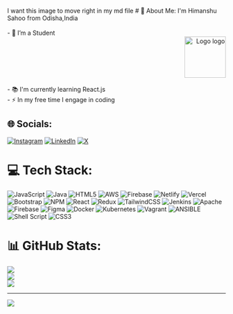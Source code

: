 I want this image to move right in my md file # 💫 About Me:
I'm Himanshu Sahoo from Odisha,India <br><br>- 🔭 I’m a Student  <img src="https://img.freepik.com/free-vector/cute-people-playing-laptop-cartoon-vector-icon-illustration-people-technology-icon-concept-isolated-premium-vector-flat-cartoon-style_138676-4043.jpg?w=826&t=st=1708947950~exp=1708948550~hmac=532b4e2fbb5873e3c2e8d2ee70a5f36325a7bb4e520e50753cb17e0934d490fe" height="95" alt="Logo logo"  style="margin-left: auto; margin-right: 0; display: block;text-align:right;" />  <br>- 📚 I'm currently learning React.js<br>- ⚡ In my free time I engage in coding


## 🌐 Socials:
[![Instagram](https://img.shields.io/badge/Instagram-%23E4405F.svg?logo=Instagram&logoColor=white)](https://instagram.com/https://www.instagram.com/_h_i_t_m_a_n_s_h_u_23/) [![LinkedIn](https://img.shields.io/badge/LinkedIn-%230077B5.svg?logo=linkedin&logoColor=white)](https://linkedin.com/in/https://www.linkedin.com/in/hit-man-shu-sahoo/) [![X](https://img.shields.io/badge/X-black.svg?logo=X&logoColor=white)](https://x.com/https://twitter.com/Himansh78544996) 

# 💻 Tech Stack:
![JavaScript](https://img.shields.io/badge/javascript-%23323330.svg?style=plastic&logo=javascript&logoColor=%23F7DF1E) ![Java](https://img.shields.io/badge/java-%23ED8B00.svg?style=plastic&logo=openjdk&logoColor=white) ![HTML5](https://img.shields.io/badge/html5-%23E34F26.svg?style=plastic&logo=html5&logoColor=white) ![AWS](https://img.shields.io/badge/AWS-%23FF9900.svg?style=plastic&logo=amazon-aws&logoColor=white) ![Firebase](https://img.shields.io/badge/firebase-%23039BE5.svg?style=plastic&logo=firebase) ![Netlify](https://img.shields.io/badge/netlify-%23000000.svg?style=plastic&logo=netlify&logoColor=#00C7B7) ![Vercel](https://img.shields.io/badge/vercel-%23000000.svg?style=plastic&logo=vercel&logoColor=white) ![Bootstrap](https://img.shields.io/badge/bootstrap-%238511FA.svg?style=plastic&logo=bootstrap&logoColor=white) ![NPM](https://img.shields.io/badge/NPM-%23CB3837.svg?style=plastic&logo=npm&logoColor=white) ![React](https://img.shields.io/badge/react-%2320232a.svg?style=plastic&logo=react&logoColor=%2361DAFB) ![Redux](https://img.shields.io/badge/redux-%23593d88.svg?style=plastic&logo=redux&logoColor=white) ![TailwindCSS](https://img.shields.io/badge/tailwindcss-%2338B2AC.svg?style=plastic&logo=tailwind-css&logoColor=white) ![Jenkins](https://img.shields.io/badge/jenkins-%232C5263.svg?style=plastic&logo=jenkins&logoColor=white) ![Apache](https://img.shields.io/badge/apache-%23D42029.svg?style=plastic&logo=apache&logoColor=white) ![Firebase](https://img.shields.io/badge/Firebase-039BE5?style=plastic&logo=Firebase&logoColor=white) ![Figma](https://img.shields.io/badge/figma-%23F24E1E.svg?style=plastic&logo=figma&logoColor=white) ![Docker](https://img.shields.io/badge/docker-%230db7ed.svg?style=plastic&logo=docker&logoColor=white) ![Kubernetes](https://img.shields.io/badge/kubernetes-%23326ce5.svg?style=plastic&logo=kubernetes&logoColor=white) ![Vagrant](https://img.shields.io/badge/vagrant-%231563FF.svg?style=plastic&logo=vagrant&logoColor=white) ![ANSIBLE](https://img.shields.io/badge/ansible-%231A1918.svg?style=plastic&logo=ansible&logoColor=white) ![Shell Script](https://img.shields.io/badge/shell_script-%23121011.svg?style=plastic&logo=gnu-bash&logoColor=white) ![CSS3](https://img.shields.io/badge/css3-%231572B6.svg?style=plastic&logo=css3&logoColor=white)
# 📊 GitHub Stats:
![](https://github-readme-stats.vercel.app/api?username=hit-man-shu&theme=tokyonight&hide_border=true&include_all_commits=true&count_private=true)<br/>
![](https://github-readme-streak-stats.herokuapp.com/?user=hit-man-shu&theme=tokyonight&hide_border=true)<br/>
![](https://github-readme-stats.vercel.app/api/top-langs/?username=hit-man-shu&theme=tokyonight&hide_border=true&include_all_commits=true&count_private=true&layout=compact)

---
[![](https://visitcount.itsvg.in/api?id=hit-man-shu&icon=0&color=6)](https://visitcount.itsvg.in)

<!-- Proudly created with GPRM ( https://gprm.itsvg.in ) -->
